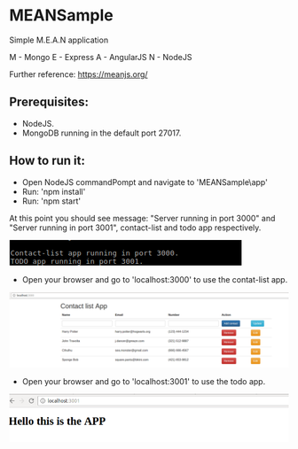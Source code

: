 # MEANSample
Simple M.E.A.N application

M - Mongo 
E - Express 
A - AngularJS 
N - NodeJS  

Further reference: https://meanjs.org/

## Prerequisites:

 - NodeJS.
 - MongoDB running in the default port 27017.

## How to run it:

- Open NodeJS commandPompt and navigate to 'MEANSample\app'
- Run: 'npm install'
- Run: 'npm start'

At this point you should see message: "Server running in port 3000" and "Server running in port 3001",
contact-list and todo app respectively.

![Server running](images/app-running.png)

- Open your browser and go to 'localhost:3000' to use the contat-list app.

![Client running](images/contact-list-running.png)

- Open your browser and go to 'localhost:3001' to use the todo app.

![Client running](images/todo-running.png)
